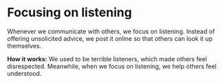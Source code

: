 # Focusing on listening 
Whenever we communicate with others, we focus on listening. Instead of offering unsolicited advice, we post it online so that others can look it up themselves.  

**How it works:** We used to be terrible listeners, which made others feel disrespected. Meanwhile, when we focus on listening, we help others feel understood.   
